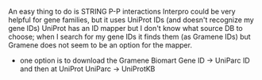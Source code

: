 An easy thing to do is STRING P-P interactions
Interpro could be very helpful for gene families, but it uses UniProt IDs (and doesn't recognize my gene IDs)
UniProt has an ID mapper but I don't know what source DB to choose; when I search for my gene IDs it finds them (as Gramene IDs) but Gramene does not seem to be an option for the mapper.
- one option is to download the Gramene Biomart Gene ID -> UniParc ID and then at UniProt UniParc -> UniProtKB
